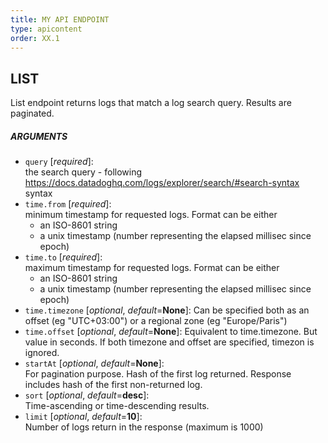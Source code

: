 ```yaml
---
title: MY API ENDPOINT
type: apicontent
order: XX.1
---
```


## LIST

List endpoint returns logs that match a log search query. Results are paginated.


##### ARGUMENTS

* `query` [*required*]:  
    the search query - following https://docs.datadoghq.com/logs/explorer/search/#search-syntax syntax
* `time.from` [*required*]:  
    minimum timestamp for requested logs. Format can be either
    - an ISO-8601 string
    - a unix timestamp (number representing the elapsed millisec since epoch)
* `time.to` [*required*]:  
    maximum timestamp for requested logs. Format can be either
    - an ISO-8601 string
    - a unix timestamp (number representing the elapsed millisec since epoch)
* `time.timezone` [*optional*, *default*=**None**]:
   Can be specified both as an offset (eg "UTC+03:00") or a regional zone (eg "Europe/Paris")
* `time.offset` [*optional*, *default*=**None**]:
   Equivalent to time.timezone. But value in seconds.
   If both timezone and offset are specified, timezon is ignored.
* `startAt` [*optional*, *default*=**None**]:  
   For pagination purpose. Hash of the first log returned. 
   Response includes hash of the first non-returned log.
* `sort` [*optional*, *default*=**desc**]:  
    Time-ascending or time-descending results.
* `limit` [*optional*, *default*=**10**]:  
    Number of logs return in the response (maximum is 1000)
